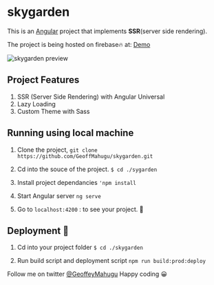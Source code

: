 # skygarden

This is an [Angular](https://angular.io) project that implements **SSR**(server side rendering).

The project is being hosted on firebase🔥 at: [Demo](https://skygarden-857d6.firebaseapp.com/)

![skygarden preview](https://user-images.githubusercontent.com/17265995/48970788-9178cc00-f021-11e8-9f32-1ab1ae388cc5.png)

## Project Features

1.  SSR (Server Side Rendering) with Angular Universal
2.  Lazy Loading
3.  Custom Theme with Sass

## Running using local machine

1.  Clone the project,
```git clone https://github.com/GeoffMahugu/skygarden.git```

2.  Cd into the souce of the project.
```$ cd ./sygarden```

3.  Install project dependancies
```'npm install```

4.  Start Angular server
```ng serve```

5.  Go to ``localhost:4200`` : to see your project. 🏁

## Deployment 🚀

1.  Cd into your project folder
```$ cd ./skygarden```

2.  Run build script and deployment script
```npm run build:prod:deploy```

Follow me on twitter [@GeoffeyMahugu](https://twitter.com/GeoffreyMahugu)
Happy coding 😀

